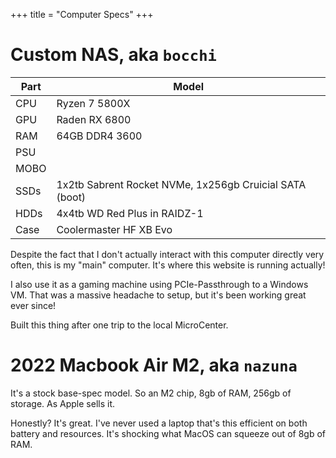 +++
title = "Computer Specs"
+++

# Custom NAS, aka `bocchi`

| Part | Model|
|------|----------------|
| CPU | Ryzen 7 5800X  |
| GPU | Raden RX 6800  |
| RAM | 64GB DDR4 3600 |
| PSU |  |
| MOBO |  |
| SSDs | 1x2tb Sabrent Rocket NVMe, 1x256gb Cruicial SATA (boot) |
| HDDs | 4x4tb WD Red Plus in RAIDZ-1
| Case | Coolermaster HF XB Evo |


Despite the fact that I don't actually interact with this computer directly
very often, this is my "main" computer. It's where this website is running
actually!

I also use it as a gaming machine using PCIe-Passthrough to a Windows VM.
That was a massive headache to setup, but it's been working great ever since!

Built this thing after one trip to the local MicroCenter.

# 2022 Macbook Air M2, aka `nazuna`

It's a stock base-spec model. So an M2 chip, 8gb of RAM, 256gb of storage.
As Apple sells it.

Honestly? It's great. I've never used a laptop that's this efficient on both
battery and resources. It's shocking what MacOS can squeeze out of 8gb of RAM.
